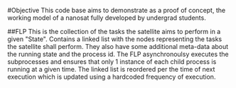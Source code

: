 #Objective
This code base aims to demonstrate as a proof of concept, the working model of a nanosat fully developed by undergrad students.

##FLP
This is the collection of the tasks the satellite aims to perform in a given "State". Contains a linked list with the nodes representing the tasks the satellite shall perform. They also have some additional meta-data about the running state and the process id.
The FLP asynchronoulsy executes the subprocesses and ensures that only 1 instance of each child process is running at a given time.
The linked list is reordered per the time of next execution which is updated using a hardcoded frequency of execution. 
